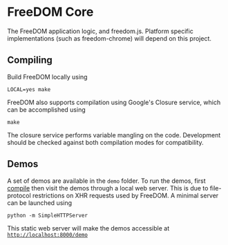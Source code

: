 FreeDOM Core
============

The FreeDOM application logic, and freedom.js.
Platform specific implementations (such as freedom-chrome) will depend on this project.

Compiling
---------

Build FreeDOM locally using

    LOCAL=yes make

FreeDOM also supports compilation using Google's Closure service, which can be accomplished using

    make

The closure service performs variable mangling on the code.  Development should be checked against
both compilation modes for compatibility.

Demos
-------

A set of demos are available in the ```demo``` folder.  To run the demos, first [compile](#compiling) then
visit the demos through a local web server.  This is due to file-protocol restrictions on XHR requests used
by FreeDOM.  A minimal server can be launched using

    python -m SimpleHTTPServer

This static web server will make the demos accessible at [```http://localhost:8000/demo```](http://localhost:8000/demo)
